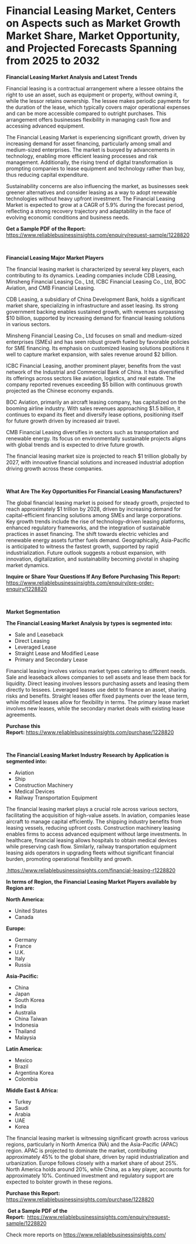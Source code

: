 <p><h1>Financial Leasing Market, Centers on Aspects such as Market Growth Market Share, Market Opportunity, and Projected Forecasts Spanning from 2025 to 2032</h1></p><p><strong>Financial Leasing Market Analysis and Latest Trends</strong></p>
<p><p>Financial leasing is a contractual arrangement where a lessee obtains the right to use an asset, such as equipment or property, without owning it, while the lessor retains ownership. The lessee makes periodic payments for the duration of the lease, which typically covers major operational expenses and can be more accessible compared to outright purchases. This arrangement offers businesses flexibility in managing cash flow and accessing advanced equipment.</p><p>The Financial Leasing Market is experiencing significant growth, driven by increasing demand for asset financing, particularly among small and medium-sized enterprises. The market is buoyed by advancements in technology, enabling more efficient leasing processes and risk management. Additionally, the rising trend of digital transformation is prompting companies to lease equipment and technology rather than buy, thus reducing capital expenditure.</p><p>Sustainability concerns are also influencing the market, as businesses seek greener alternatives and consider leasing as a way to adopt renewable technologies without heavy upfront investment. The Financial Leasing Market is expected to grow at a CAGR of 5.9% during the forecast period, reflecting a strong recovery trajectory and adaptability in the face of evolving economic conditions and business needs.</p></p>
<p><strong>Get a Sample PDF of the Report:&nbsp;</strong> <a href="https://www.reliablebusinessinsights.com/enquiry/request-sample/1228820?utm_campaign=75&utm_medium=2&utm_source=Github&utm_content=ia&utm_term=11032025&utm_id=financial-leasing">https://www.reliablebusinessinsights.com/enquiry/request-sample/1228820</a></p>
<p>&nbsp;</p>
<p><strong>Financial Leasing Major Market Players</strong></p>
<p><p>The financial leasing market is characterized by several key players, each contributing to its dynamics. Leading companies include CDB Leasing, Minsheng Financial Leasing Co., Ltd, ICBC Financial Leasing Co., Ltd, BOC Aviation, and CMB Financial Leasing. </p><p>CDB Leasing, a subsidiary of China Development Bank, holds a significant market share, specializing in infrastructure and asset leasing. Its strong government backing enables sustained growth, with revenues surpassing $10 billion, supported by increasing demand for financial leasing solutions in various sectors.</p><p>Minsheng Financial Leasing Co., Ltd focuses on small and medium-sized enterprises (SMEs) and has seen robust growth fueled by favorable policies for SME financing. Its emphasis on customized leasing solutions positions it well to capture market expansion, with sales revenue around $2 billion.</p><p>ICBC Financial Leasing, another prominent player, benefits from the vast network of the Industrial and Commercial Bank of China. It has diversified its offerings across sectors like aviation, logistics, and real estate. The company reported revenues exceeding $5 billion with continuous growth projected as the Chinese economy expands.</p><p>BOC Aviation, primarily an aircraft leasing company, has capitalized on the booming airline industry. With sales revenues approaching $1.5 billion, it continues to expand its fleet and diversify lease options, positioning itself for future growth driven by increased air travel.</p><p>CMB Financial Leasing diversifies in sectors such as transportation and renewable energy. Its focus on environmentally sustainable projects aligns with global trends and is expected to drive future growth. </p><p>The financial leasing market size is projected to reach $1 trillion globally by 2027, with innovative financial solutions and increased industrial adoption driving growth across these companies.</p></p>
<p>&nbsp;</p>
<p><strong>What Are The Key Opportunities For Financial Leasing Manufacturers?</strong></p>
<p><p>The global financial leasing market is poised for steady growth, projected to reach approximately $1 trillion by 2028, driven by increasing demand for capital-efficient financing solutions among SMEs and large corporations. Key growth trends include the rise of technology-driven leasing platforms, enhanced regulatory frameworks, and the integration of sustainable practices in asset financing. The shift towards electric vehicles and renewable energy assets further fuels demand. Geographically, Asia-Pacific is anticipated to witness the fastest growth, supported by rapid industrialization. Future outlook suggests a robust expansion, with innovation, digitalization, and sustainability becoming pivotal in shaping market dynamics.</p></p>
<p><strong>Inquire or Share Your Questions If Any Before Purchasing This Report:</strong> <a href="https://www.reliablebusinessinsights.com/enquiry/pre-order-enquiry/1228820?utm_campaign=75&utm_medium=2&utm_source=Github&utm_content=ia&utm_term=11032025&utm_id=financial-leasing">https://www.reliablebusinessinsights.com/enquiry/pre-order-enquiry/1228820</a></p>
<p>&nbsp;</p>
<p><strong>Market Segmentation</strong></p>
<p><strong>The Financial Leasing Market Analysis by types is segmented into:</strong></p>
<p><ul><li>Sale and Leaseback</li><li>Direct Leasing</li><li>Leveraged Lease</li><li>Straight Lease and Modified Lease</li><li>Primary and Secondary Lease</li></ul></p>
<p><p>Financial leasing involves various market types catering to different needs. Sale and leaseback allows companies to sell assets and lease them back for liquidity. Direct leasing involves lessors purchasing assets and leasing them directly to lessees. Leveraged leases use debt to finance an asset, sharing risks and benefits. Straight leases offer fixed payments over the lease term, while modified leases allow for flexibility in terms. The primary lease market involves new leases, while the secondary market deals with existing lease agreements.</p></p>
<p><strong>Purchase this Report:&nbsp;</strong><a href="https://www.reliablebusinessinsights.com/purchase/1228820?utm_campaign=75&utm_medium=2&utm_source=Github&utm_content=ia&utm_term=11032025&utm_id=financial-leasing">https://www.reliablebusinessinsights.com/purchase/1228820</a></p>
<p>&nbsp;</p>
<p><strong>The Financial Leasing Market Industry Research by Application is segmented into:</strong></p>
<p><ul><li>Aviation</li><li>Ship</li><li>Construction Machinery</li><li>Medical Devices</li><li>Railway Transportation Equipment</li></ul></p>
<p><p>The financial leasing market plays a crucial role across various sectors, facilitating the acquisition of high-value assets. In aviation, companies lease aircraft to manage capital efficiently. The shipping industry benefits from leasing vessels, reducing upfront costs. Construction machinery leasing enables firms to access advanced equipment without large investments. In healthcare, financial leasing allows hospitals to obtain medical devices while preserving cash flow. Similarly, railway transportation equipment leasing aids operators in upgrading fleets without significant financial burden, promoting operational flexibility and growth.</p></p>
<p><a href="https://www.reliablebusinessinsights.com/financial-leasing-r1228820?utm_campaign=75&utm_medium=2&utm_source=Github&utm_content=ia&utm_term=11032025&utm_id=financial-leasing">&nbsp;https://www.reliablebusinessinsights.com/financial-leasing-r1228820</a></p>
<p><strong>In terms of Region, the Financial Leasing Market Players available by Region are:</strong></p>
<p>
    <p> <strong> North America: </strong>
        <ul>
            <li>United States</li>
            <li>Canada</li>
        </ul>
        </p> 
    <p> <strong> Europe: </strong>
        <ul>
            <li>Germany</li>
            <li>France</li>
            <li>U.K.</li>
            <li>Italy</li>
            <li>Russia</li>
        </ul>
        </p> 
    <p> <strong> Asia-Pacific: </strong>
        <ul>
            <li>China</li>
            <li>Japan</li>
            <li>South Korea</li>
            <li>India</li>
            <li>Australia</li>
            <li>China Taiwan</li>
            <li>Indonesia</li>
            <li>Thailand</li>
            <li>Malaysia</li>
        </ul>
        </p> 
    <p> <strong> Latin America: </strong>
        <ul>
            <li>Mexico</li>
            <li>Brazil</li>
            <li>Argentina Korea</li>
            <li>Colombia</li>
        </ul>
        </p> 
    <p> <strong> Middle East & Africa: </strong>
        <ul>
            <li>Turkey</li>
            <li>Saudi</li>
            <li>Arabia</li>
            <li>UAE</li>
            <li>Korea</li>
        </ul>
    </p>
    </p>
<p><p>The financial leasing market is witnessing significant growth across various regions, particularly in North America (NA) and the Asia-Pacific (APAC) region. APAC is projected to dominate the market, contributing approximately 45% to the global share, driven by rapid industrialization and urbanization. Europe follows closely with a market share of about 25%. North America holds around 20%, while China, as a key player, accounts for approximately 10%. Continued investment and regulatory support are expected to bolster growth in these regions.</p></p>
<p><strong>Purchase this Report: </strong><a href="https://www.reliablebusinessinsights.com/purchase/1228820?utm_campaign=75&utm_medium=2&utm_source=Github&utm_content=ia&utm_term=11032025&utm_id=financial-leasing">https://www.reliablebusinessinsights.com/purchase/1228820</a></p>
<p>&nbsp;<strong>Get a Sample PDF of the Report:&nbsp;&nbsp;</strong><a href="https://www.reliablebusinessinsights.com/enquiry/request-sample/1228820?utm_campaign=75&utm_medium=2&utm_source=Github&utm_content=ia&utm_term=11032025&utm_id=financial-leasing">https://www.reliablebusinessinsights.com/enquiry/request-sample/1228820</a></p>
<p><strong></strong></p>
<p>Check more reports on <a href="https://www.reliablebusinessinsights.com/?utm_campaign=75&utm_medium=2&utm_source=Github&utm_content=ia&utm_term=11032025&utm_id=financial-leasing">https://www.reliablebusinessinsights.com/</a></p>